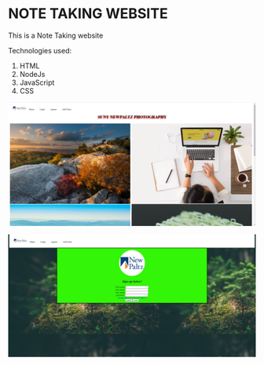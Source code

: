 # NOTE TAKING WEBSITE
 
 <p>This is a Note Taking website<br></p>
<p>Technologies used: <br></p>
<ol>
  <li>HTML</li>
  <li>NodeJs</li>
  <li>JavaScript</li>
  <li>CSS</li>
</ol>

![Note Taking website !](/public/images/Screenshot(2).png "Website")

![Note Taking website !](/public/images/registration.png "website")
